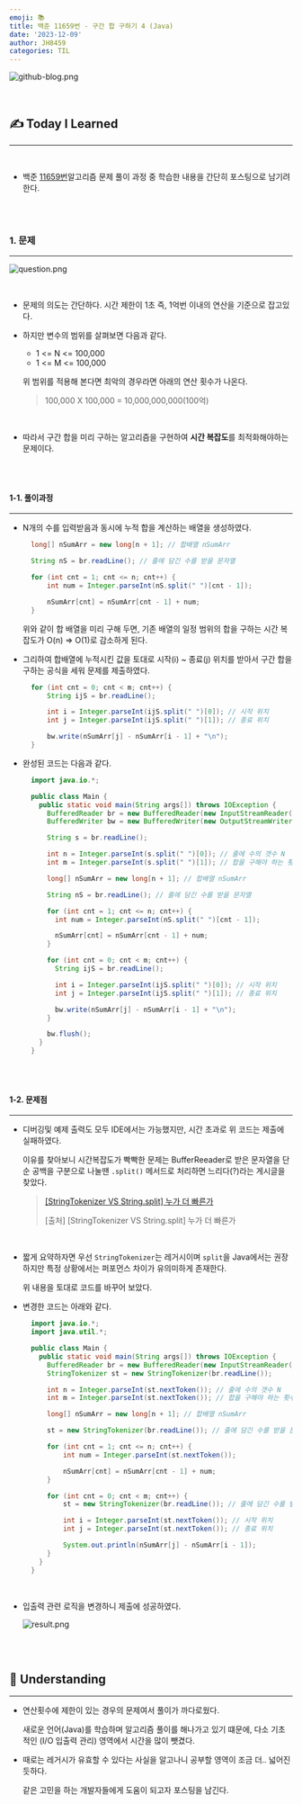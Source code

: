 ```yaml
---
emoji: 📚
title: 백준 11659번 - 구간 합 구하기 4 (Java)
date: '2023-12-09'
author: JH8459
categories: TIL
---
```


![github-blog.png](../../assets/common/TIL.jpeg)

<br>

## ✍️ **T**oday **I** **L**earned

---

<br>

- 백준 <a href="https://www.acmicpc.net/problem/11659" target="_blank">11659번</a>알고리즘 문제 풀이 과정 중 학습한 내용을 간단히 포스팅으로 남기려한다.

<br>
<br>

### 1. 문제

---

![question.png](question.png)

<br>

- 문제의 의도는 간단하다. 시간 제한이 1초 즉, 1억번 이내의 연산을 기준으로 잡고있다.

- 하지만 변수의 범위를 살펴보면 다음과 같다.

  - 1 <= N <= 100,000
  - 1 <= M <= 100,000

  위 범위를 적용해 본다면 최악의 경우라면 아래의 연산 횟수가 나온다.

  > 100,000 X 100,000 = 10,000,000,000(100억)

<br>

- 따라서 구간 합을 미리 구하는 알고리즘을 구현하여 **시간 복잡도**를 최적화해야하는 문제이다.

  <br>
  <br>

#### 1-1. 풀이과정

---

- N개의 수를 입력받음과 동시에 누적 합을 계산하는 배열을 생성하였다.

  ```java
    long[] nSumArr = new long[n + 1]; // 합배열 nSumArr

    String nS = br.readLine(); // 줄에 담긴 수를 받을 문자열

    for (int cnt = 1; cnt <= n; cnt++) {
        int num = Integer.parseInt(nS.split(" ")[cnt - 1]);

        nSumArr[cnt] = nSumArr[cnt - 1] + num;
    }
  ```

  위와 같이 합 배열을 미리 구해 두면, 기존 배열의 일정 범위의 합을 구하는 시간 복잡도가 O(n) => O(1)로 감소하게 된다.

- 그리하여 합배열에 누적시킨 값을 토대로 시작(i) ~ 종료(j) 위치를 받아서 구간 합을 구하는 공식을 세워 문제를 제출하였다.

  ```java
    for (int cnt = 0; cnt < m; cnt++) {
        String ijS = br.readLine();

        int i = Integer.parseInt(ijS.split(" ")[0]); // 시작 위치
        int j = Integer.parseInt(ijS.split(" ")[1]); // 종료 위치

        bw.write(nSumArr[j] - nSumArr[i - 1] + "\n");
    }
  ```

- 완성된 코드는 다음과 같다.

  ```java
    import java.io.*;

    public class Main {
      public static void main(String args[]) throws IOException {
        BufferedReader br = new BufferedReader(new InputStreamReader(System.in));
        BufferedWriter bw = new BufferedWriter(new OutputStreamWriter(System.out));

        String s = br.readLine();

        int n = Integer.parseInt(s.split(" ")[0]); // 줄에 수의 갯수 N
        int m = Integer.parseInt(s.split(" ")[1]); // 합을 구해야 하는 횟수 M

        long[] nSumArr = new long[n + 1]; // 합배열 nSumArr

        String nS = br.readLine(); // 줄에 담긴 수를 받을 문자열

        for (int cnt = 1; cnt <= n; cnt++) {
          int num = Integer.parseInt(nS.split(" ")[cnt - 1]);

          nSumArr[cnt] = nSumArr[cnt - 1] + num;
        }

        for (int cnt = 0; cnt < m; cnt++) {
          String ijS = br.readLine();

          int i = Integer.parseInt(ijS.split(" ")[0]); // 시작 위치
          int j = Integer.parseInt(ijS.split(" ")[1]); // 종료 위치

          bw.write(nSumArr[j] - nSumArr[i - 1] + "\n");
        }

        bw.flush();
      }
    }
  ```

<br>
<br>

#### 1-2. 문제점

---

- 디버깅및 예제 출력도 모두 IDE에서는 가능했지만, 시간 초과로 위 코드는 제출에 실패하였다.

  이유를 찾아보니 시간복잡도가 빡빡한 문제는 BufferReeader로 받은 문자열을 단순 공백을 구분으로 나눌땐 `.split()` 메서드로 처리하면 느리다(?)라는 게시글을 찾았다.

  > <a href="https://blog.naver.com/PostView.nhn?blogId=makga87&logNo=221949199317&parentCategoryNo=&categoryNo=17&viewDate=&isShowPopularPosts=true&from=search" target="_blank">[StringTokenizer VS String.split] 누가 더 빠른가</a>
  >
  > [출처] [StringTokenizer VS String.split] 누가 더 빠른가

<br>

- 짧게 요약하자면 우선 `StringTokenizer`는 레거시이며 `split`을 Java에서는 권장하지만 특정 상황에서는 퍼포먼스 차이가 유의미하게 존재한다.

  위 내용을 토대로 코드를 바꾸어 보았다.

- 변경한 코드는 아래와 같다.

  ```java
    import java.io.*;
    import java.util.*;

    public class Main {
      public static void main(String args[]) throws IOException {
        BufferedReader br = new BufferedReader(new InputStreamReader(System.in));
        StringTokenizer st = new StringTokenizer(br.readLine());

        int n = Integer.parseInt(st.nextToken()); // 줄에 수의 갯수 N
        int m = Integer.parseInt(st.nextToken()); // 합을 구해야 하는 횟수 M

        long[] nSumArr = new long[n + 1]; // 합배열 nSumArr

        st = new StringTokenizer(br.readLine()); // 줄에 담긴 수를 받을 문자열

        for (int cnt = 1; cnt <= n; cnt++) {
            int num = Integer.parseInt(st.nextToken());

            nSumArr[cnt] = nSumArr[cnt - 1] + num;
        }

        for (int cnt = 0; cnt < m; cnt++) {
            st = new StringTokenizer(br.readLine()); // 줄에 담긴 수를 받을 문자열

            int i = Integer.parseInt(st.nextToken()); // 시작 위치
            int j = Integer.parseInt(st.nextToken()); // 종료 위치

            System.out.println(nSumArr[j] - nSumArr[i - 1]);
        }
      }
    }
  ```

  <br>

- 입출력 관련 로직을 변경하니 제출에 성공하였다.

  ![result.png](result.png)

<br>
<br>

## 🤔 Understanding

---

- 연산횟수에 제한이 있는 경우의 문제여서 풀이가 까다로웠다.

  새로운 언어(Java)를 학습하며 알고리즘 풀이를 해나가고 있기 떄문에, 다소 기초적인 (I/O 입출력 관리) 영역에서 시간을 많이 뺏겼다.

- 때로는 레거시가 유효할 수 있다는 사실을 알고나니 공부할 영역이 조금 더.. 넓어진듯하다.

  같은 고민을 하는 개발자들에게 도움이 되고자 포스팅을 남긴다.

<br>
<br>

```toc

```
